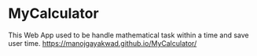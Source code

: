 # MyCalculator
This Web App used to be handle mathematical task within a time and save user time.
https://manojgayakwad.github.io/MyCalculator/
